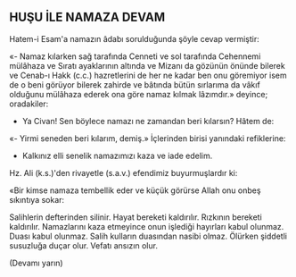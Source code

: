 ## HUŞU İLE NAMAZA DEVAM

Hatem-i Esam'a namazın âdabı soruldu­ğunda şöyle cevap vermiştir:

«- Namaz kılarken sağ tarafında Cenne­ti ve sol tarafında Cehennemi mülâhaza ve Sıratı ayaklarının altında ve Mizanı da gözü­nün önünde bilerek ve Cenab-ı Hakk (c.c.) hazretlerini de her ne kadar ben onu göremi­yor isem de o beni görüyor bilerek zahirde ve bâtında bütün sırlarıma da vâkıf olduğunu mülâhaza ederek ona göre namaz kılmak lâ­zımdır.» deyince; oradakiler:

- Ya Civan! Sen böylece namazı ne za­mandan beri kılarsın? Hâtem de:

«- Yirmi seneden beri kılarım, demiş.» İçlerinden birisi yanındaki refiklerine:

- Kalkınız elli senelik namazımızı kaza ve iade edelim.

Hz. Ali (k.s.)'den rivayetle (s.a.v.) efendi­miz buyurmuşlardır ki:

«Bir kimse namaza tembellik eder ve kü­çük görürse Allah onu onbeş sıkıntıya sokar:

Salihlerin defterinden silinir. Hayat bere­keti kaldırılır. Rızkının bereketi kaldırılır. Na­mazlarını kaza etmeyince onun işlediği hayır­ları kabul olunmaz. Duası kabul olunmaz. Sa­lih kulların duasından nasibi olmaz. Ölürken şiddetli susuzluğa duçar olur. Vefatı ansızın olur.

(Devamı yarın)
